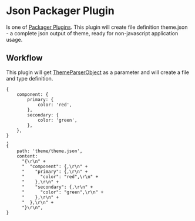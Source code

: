 # Json Packager Plugin

Is one of [Packager Plugins](../). This plugin will create file definition theme.json - a complete json output of theme, ready for non-javascript application usage.

## Workflow

This plugin will get [ThemeParserObject](../../dev-dependencies/types) as a parameter and will create a file and type definition.

```
{
    component: {
        primary: {
            color: 'red',
        },
        secondary: {
            color: 'green',
        },
    },
}
,
{
    path: 'theme/theme.json',
    content:
      "{\r\n" +
      "  "component": {,\r\n" +
      "    "primary": {,\r\n" +
      "      "color": "red",\r\n" +
      "    },\r\n" +
      "    "secondary": {,\r\n" +
      "      "color": "green",\r\n" +
      "    },\r\n" +
      "  },\r\n" +
      "}\r\n",
}
```
